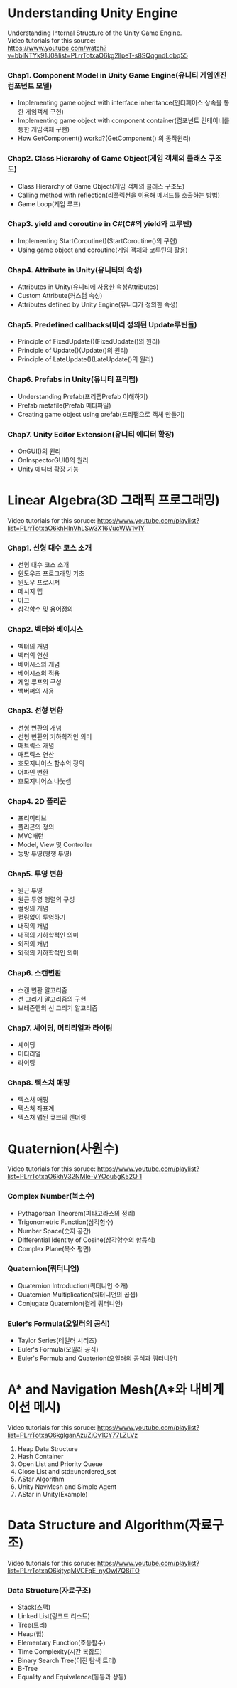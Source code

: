 # Understanding Unity Engine
Understanding Internal Structure of the Unity Game Engine.<br>
Video tutorials for this source:<br>
https://www.youtube.com/watch?v=bbINTYk91J0&list=PLrrTotxaO6kg2llpeT-s8SQqgndLdbq55<br>

### Chap1. Component Model in Unity Game Engine(유니티 게임엔진 컴포넌트 모델)
  - Implementing game object with interface inheritance(인터페이스 상속을 통한 게임객체 구현)
  - Implementing game object with component container(컴포넌트 컨테이너를 통한 게임객체 구현)
  - How GetComponent() workd?(GetComponent() 의 동작원리)
  
### Chap2. Class Hierarchy of Game Object(게임 객체의 클래스 구조도)
  - Class Hierarchy of Game Object(게임 객체의 클래스 구조도)
  - Calling method with reflection(리플렉션을 이용해 메서드를 호출하는 방법)
  - Game Loop(게임 루프)
  
### Chap3. yield and coroutine in C#(C#의 yield와 코루틴)
  - Implementing StartCoroutine()(StartCoroutine()의 구현)
  - Using game object and coroutine(게임 객체와 코루틴의 활용)
  
### Chap4. Attribute in Unity(유니티의 속성)
  - Attributes in Unity(유니티에 사용한 속성Attributes)
  - Custom Attribute(커스텀 속성)
  - Attributes defined by Unity Engine(유니티가 정의한 속성)
  
### Chap5. Predefined callbacks(미리 정의된 Update루틴들)
  - Principle of FixedUpdate()(FixedUpdate()의 원리)
  - Principle of Update()(Update()의 원리)
  - Principle of LateUpdate()(LateUpdate()의 원리)
  
### Chap6. Prefabs in Unity(유니티 프리팹)
  - Understanding Prefab(프리팹Prefab 이해하기)
  - Prefab metafile(Prefab 메타파일)
  - Creating game object using prefab(프리팹으로 객체 만들기)
  
### Chap7. Unity Editor Extension(유니티 에디터 확장)
  - OnGUI()의 원리
  - OnInspectorGUI()의 원리
  - Unity 에디터 확장 기능

# Linear Algebra(3D 그래픽 프로그래밍)
Video tutorials for this soruce:
https://www.youtube.com/playlist?list=PLrrTotxaO6khHInVhLSw3X16VucWW1v1Y
### Chap1. 선형 대수 코스 소개
  - 선형 대수 코스 소개
  - 윈도우즈 프로그래밍 기초
  - 윈도우 프로시져
  - 메시지 맵
  - 아크
  - 삼각함수 및 용어정의

### Chap2. 벡터와 베이시스
  - 벡터의 개념
  - 벡터의 연산
  - 베이시스의 개념
  - 베이시스의 적용
  - 게임 루프의 구성
  - 백버퍼의 사용

### Chap3. 선형 변환
  - 선형 변환의 개념
  - 선형 변환의 기하학적인 의미
  - 매트릭스 개념
  - 매트릭스 연산
  - 호모지니어스 함수의 정의
  - 어파인 변환
  - 호모지니어스 나눗셈

### Chap4. 2D 폴리곤
  - 프리미티브
  - 폴리곤의 정의
  - MVC패턴
  - Model, View 및 Controller
  - 등방 투영(평행 투영)

### Chap5. 투영 변환
  - 원근 투영
  - 원근 투영 행렬의 구성
  - 컬링의 개념
  - 컬링없이 투영하기
  - 내적의 개념
  - 내적의 기하학적인 의미
  - 외적의 개념
  - 외적의 기하학적인 의미

### Chap6. 스캔변환
  - 스캔 변환 알고리즘
  - 선 그리기 알고리즘의 구현
  - 브레즌헴의 선 그리기 알고리즘

### Chap7. 셰이딩, 머티리얼과 라이팅
  - 셰이딩
  - 머티리얼
  - 라이팅

### Chap8. 텍스쳐 매핑
  - 텍스쳐 매핑
  - 텍스쳐 좌표계
  - 텍스쳐 맵된 큐브의 렌더링

# Quaternion(사원수)
Video tutorials for this soruce:
https://www.youtube.com/playlist?list=PLrrTotxaO6khV32NMle-VYOou5gK52Q_1

### Complex Number(복소수)
  - Pythagorean Theorem(피타고라스의 정리)
  - Trigonometric Function(삼각함수)
  - Number Space(숫자 공간)
  - Differential Identity of Cosine(삼각함수의 항등식)
  - Complex Plane(복소 평면)
  
### Quaternion(쿼터니언)
  - Quaternion Introduction(쿼터니언 소개)
  - Quaternion Multiplication(쿼터니언의 곱셉)
  - Conjugate Quaternion(켤레 쿼터니언)
  
### Euler's Formula(오일러의 공식)
  - Taylor Series(테일러 시리즈)
  - Euler's Formula(오일러 공식)
  - Euler's Formula and Quaterion(오일러의 공식과 쿼터니언)

# A* and Navigation Mesh(A*와 내비게이션 메시)
Video tutorials for this soruce:
https://www.youtube.com/playlist?list=PLrrTotxaO6kglganAzuZjOv1CY77LZLVz

1. Heap Data Structure
2. Hash Container
3. Open List and Priority Queue
4. Close List and std::unordered_set
5. AStar Algorithm
6. Unity NavMesh and Simple Agent
7. AStar in Unity(Example)

# Data Structure and Algorithm(자료구조)
Video tutorials for this soruce:
https://www.youtube.com/playlist?list=PLrrTotxaO6kjtyqMVCFqE_nyOwl7Q8iTO

### Data Structure(자료구조)
  - Stack(스택)
  - Linked List(링크드 리스트)
  - Tree(트리)
  - Heap(힙)
  - Elementary Function(초등함수)
  - Time Complexity(시간 복잡도)
  - Binary Search Tree(이진 탐색 트리)
  - B-Tree
  - Equality and Equivalence(동등과 상등)
